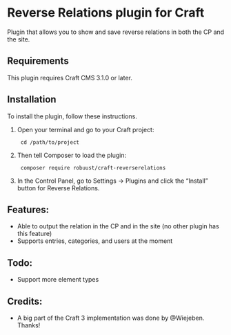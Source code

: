 Reverse Relations plugin for Craft
=================

Plugin that allows you to show and save reverse relations in both the CP and the site.

## Requirements

This plugin requires Craft CMS 3.1.0 or later.

## Installation

To install the plugin, follow these instructions.

1. Open your terminal and go to your Craft project:

        cd /path/to/project

2. Then tell Composer to load the plugin:

        composer require robuust/craft-reverserelations

3. In the Control Panel, go to Settings → Plugins and click the “Install” button for Reverse Relations.

## Features:
- Able to output the relation in the CP and in the site (no other plugin has this feature)
- Supports entries, categories, and users at the moment

## Todo:
- Support more element types

## Credits:
- A big part of the Craft 3 implementation was done by @Wiejeben. Thanks!
